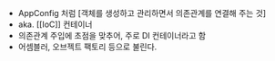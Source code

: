 - AppConfig 처럼 [객체를 생성하고 관리하면서 의존관계를 연결해 주는 것]
- aka. [[IoC]] 컨테이너
- 의존관계 주입에 초점을 맞추어, 주로 DI 컨테이너라고 함
- 어셈블러, 오브젝트 팩토리 등으로 불린다.